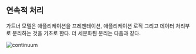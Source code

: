 ## 연속적 처리

가트너 모델은 애플리케이션을 프레젠테이션, 애플리케이션 로직 그리고 데이터 처리부로 분리하는 것을 기초로 한다. 더 세분화된 분리는 다음과 같다.

![continuum](../assets/continuum.gif)

